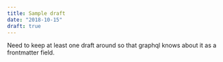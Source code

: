 ```yaml
---
title: Sample draft
date: "2018-10-15"
draft: true
---
```


Need to keep at least one draft around so that graphql knows about it as a frontmatter field.

